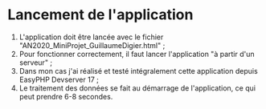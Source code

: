 # Lancement de l'application

1. L'application doit être lancée avec le fichier "AN2020_MiniProjet_GuillaumeDigier.html" ;
2. Pour fonctionner correctement, il faut lancer l'application "à partir d'un serveur" ;
3. Dans mon cas j'ai réalisé et testé intégralement cette application depuis EasyPHP Devserver 17 ;
4. Le traitement des données se fait au démarrage de l'application, ce qui peut prendre 6-8 secondes.